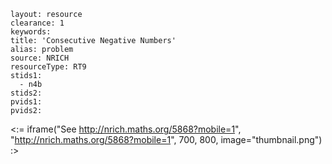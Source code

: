````
layout: resource
clearance: 1
keywords:
title: 'Consecutive Negative Numbers'
alias: problem
source: NRICH
resourceType: RT9
stids1: 
  - n4b
stids2:
pvids1:
pvids2:

````

<:= iframe("See http://nrich.maths.org/5868?mobile=1", "http://nrich.maths.org/5868?mobile=1", 700, 800, image="thumbnail.png") :>



